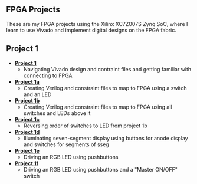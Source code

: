 ## FPGA Projects

These are my FPGA projects using the Xilinx XC7Z007S Zynq SoC, where I learn to use Vivado and implement digital designs on the FPGA fabric.

## Project 1
* [**Project 1**](https://github.com/andynguyen20/fpga_projects/tree/main/project_1)
  * Navigating Vivado design and contraint files and getting familiar with connecting to FPGA 
* [**Project 1a**](https://github.com/andynguyen20/fpga_projects/tree/main/project_1a)
  * Creating Verilog and constraint files to map to FPGA using a switch and an LED
* [**Project 1b**](https://github.com/andynguyen20/fpga_projects/tree/main/project_1b)
  * Creating Verilog and constraint files to map to FPGA using all switches and LEDs above it
* [**Project 1c**](https://github.com/andynguyen20/fpga_projects/tree/main/project_1c)
  * Reversing order of switches to LED from project 1b
* [**Project 1d**](https://github.com/andynguyen20/fpga_projects/tree/main/project_1d)
  * Illuminating seven-segment display using buttons for anode display and switches for segments of sseg
* [**Project 1e**](https://github.com/andynguyen20/fpga_projects/tree/main/project_1e)
  * Driving an RGB LED using pushbuttons
* [**Project 1f**](https://github.com/andynguyen20/fpga_projects/tree/main/project_1f)
  * Driving an RGB LED using pushbuttons and a "Master ON/OFF" switch
